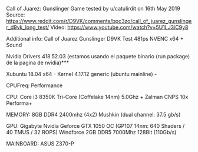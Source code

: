 Call of Juarez: Gunslinger
Game tested by u/catulirdit on 16th May 2019
Source:
https://www.reddit.com/r/D9VK/comments/bpc3zo/call_of_juarez_gunslinger_d9vk_long_test/
Video:
https://www.youtube.com/watch?v=5U1LJ3iC9y8

Additional info:
Call of Juarez Gunslinger D9VK Test 48fps NVENC x64 + Sound

Nvidia Drivers 418.52.03 (estamos usando el paquete binario (run package) de la pagina de nvidia)***

Xubuntu 18.04 x64 - Kernel 4.17.12 generic (ubuntu mainline) -

CPUFreq: Performance

CPU: Core i3 8350K Tri-Core (Coffelake 14nm) 5.0Ghz + Zalman CNPS 10x Performa+

MEMORY: 8GB DDR4 2400mhz (4x2) Mushkin (dual channel: 37.5 gb/s)

GPU: Gigabyte Nvidia Geforce GTX 1050 OC (GP107 14nm: 640 Shaders / 40 TMUS / 32 ROPS) Windforce 2GB DDR5 7000Mhz 128Bit (110Gb/s)

MAINBOARD: ASUS Z370-P
